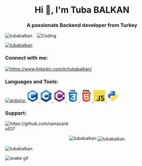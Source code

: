 <h1 align="center">Hi 👋, I'm Tuba BALKAN</h1>
<h3 align="center">A passionate Backend developer from Turkey</h3>

<img align="right"  alt="Coding" width="400" src="https://encrypted-tbn0.gstatic.com/images?q=tbn:ANd9GcRojRh4jvCdrFmmT1qWGqV3Yps31TZZoNIDrg&usqp=CAU">

<p align="left"> <img src="https://komarev.com/ghpvc/?username=tubabalkan&label=Profile%20views&color=0e75b6&style=flat" alt="tubabalkan" /> </p>

<p align="left"> <a href="https://github.com/ryo-ma/github-profile-trophy"><img src="https://github-profile-trophy.vercel.app/?username=tubabalkan" alt="tubabalkan" /></a> </p>

<h3 align="left">Connect with me:</h3>
<p align="left">
<a href="https://linkedin.com/in/https://www.linkedin.com/in/tubabalkan/" target="blank"><img align="center" src="https://raw.githubusercontent.com/rahuldkjain/github-profile-readme-generator/master/src/images/icons/Social/linked-in-alt.svg" alt="https://www.linkedin.com/in/tubabalkan/" height="30" width="40" /></a>
</p>

<h3 align="left">Languages and Tools:</h3>
<p align="left"> <a href="https://www.arduino.cc/" target="_blank" rel="noreferrer"> <img src="https://cdn.worldvectorlogo.com/logos/arduino-1.svg" alt="arduino" width="40" height="40"/> </a> <a href="https://www.cprogramming.com/" target="_blank" rel="noreferrer"> <img src="https://raw.githubusercontent.com/devicons/devicon/master/icons/c/c-original.svg" alt="c" width="40" height="40"/> </a> <a href="https://www.w3schools.com/cpp/" target="_blank" rel="noreferrer"> <img src="https://raw.githubusercontent.com/devicons/devicon/master/icons/cplusplus/cplusplus-original.svg" alt="cplusplus" width="40" height="40"/> </a> <a href="https://www.w3schools.com/cs/" target="_blank" rel="noreferrer"> <img src="https://raw.githubusercontent.com/devicons/devicon/master/icons/csharp/csharp-original.svg" alt="csharp" width="40" height="40"/> </a> <a href="https://www.w3schools.com/css/" target="_blank" rel="noreferrer"> <img src="https://raw.githubusercontent.com/devicons/devicon/master/icons/css3/css3-original-wordmark.svg" alt="css3" width="40" height="40"/> </a> <a href="https://www.w3.org/html/" target="_blank" rel="noreferrer"> <img src="https://raw.githubusercontent.com/devicons/devicon/master/icons/html5/html5-original-wordmark.svg" alt="html5" width="40" height="40"/> </a> <a href="https://developer.mozilla.org/en-US/docs/Web/JavaScript" target="_blank" rel="noreferrer"> <img src="https://raw.githubusercontent.com/devicons/devicon/master/icons/javascript/javascript-original.svg" alt="javascript" width="40" height="40"/> </a> <a href="https://www.python.org" target="_blank" rel="noreferrer"> <img src="https://raw.githubusercontent.com/devicons/devicon/master/icons/python/python-original.svg" alt="python" width="40" height="40"/> </a> </p>

<h3 align="left">Support:</h3>
<p><a href="https://ko-fi.com/https://github.com/ramazanks637"> <img align="left" src="https://cdn.ko-fi.com/cdn/kofi3.png?v=3" height="50" width="210" alt="https://github.com/ramazanks637" /></a></p><br><br>

<p><img align="left" src="https://github-readme-stats.vercel.app/api/top-langs?username=tubabalkan&show_icons=true&locale=en&layout=compact" alt="tubabalkan" /></p>

<p>&nbsp;<img align="center" src="https://github-readme-stats.vercel.app/api?username=tubabalkan&show_icons=true&locale=en" alt="tubabalkan" /></p>

<p><img align="center" src="https://github-readme-streak-stats.herokuapp.com/?user=tubabalkan&" alt="tubabalkan" /></p>


![snake gif](https://github.com/tubabalkan/tubabalkan/blob/output/github-contribution-grid-snake.gif)
